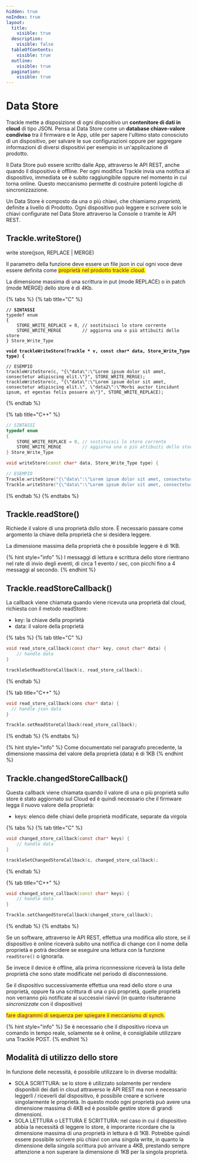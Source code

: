 ```yaml
---
hidden: true
noIndex: true
layout:
  title:
    visible: true
  description:
    visible: false
  tableOfContents:
    visible: true
  outline:
    visible: true
  pagination:
    visible: true
---
```


# Data Store

Trackle mette a disposizione di ogni dispositivo un **contenitore di dati in cloud** di tipo JSON. Pensa al Data Store come un **database chiave-valore condiviso** tra il firmware e le App, utile per sapere l'ultimo stato conosciuto di un dispositivo, per salvare le sue configurazioni oppure per aggregare informazioni di diversi dispositivi per esempio in un'applicazione di prodotto.

Il Data Store può essere scritto dalle App, attraverso le API REST, anche quando il dispositivo è offline. Per ogni modifica Trackle invia una notifica al dispositivo, immediata se è subito raggiungibile oppure nel momento in cui torna online. Questo meccanismo permette di costruire potenti logiche di sincronizzazione.

Un Data Store è composto da una o più chiavi, che chiamiamo _proprietà,_ definite a livello di Prodotto. Ogni dispositivo può leggere e scrivere solo le chiavi configurate nel Data Store attraverso la Console o tramite le API REST.

## Trackle.writeStore()

write store(json, REPLACE | MERGE)

Il parametro della funzione deve essere un file json in cui ogni voce deve essere definita come <mark style="color:purple;">proprietà nel prodotto trackle cloud.</mark>

La dimensione massima di una scrittura in put (mode REPLACE) o in patch (mode MERGE) dello store è di 4Kb.

{% tabs %}
{% tab title="C" %}
<pre class="language-c"><code class="lang-c"><strong>// SINTASSI
</strong>typedef enum
{
    STORE_WRITE_REPLACE = 0, // sostituisci lo store corrente
    STORE_WRITE_MERGE        // aggiorna una o più attibuiti dello store
} Store_Write_Type

<strong>void trackleWriteStore(Trackle * v, const char* data, Store_Write_Type type) {
</strong>
// ESEMPIO
trackleWriteStore(c, "{\"data\":\"Lorem ipsum dolor sit amet, consectetur adipiscing elit.\"}", STORE_WRITE_MERGE);
trackleWriteStore(c, "{\"data\":\"Lorem ipsum dolor sit amet, consectetur adipiscing elit.\", \"data2\":\"Morbi auctor tincidunt ipsum, et egestas felis posuere a\"}", STORE_WRITE_REPLACE);
</code></pre>
{% endtab %}

{% tab title="C++" %}
```cpp
// SINTASSI
typedef enum
{
    STORE_WRITE_REPLACE = 0, // sostituisci lo store corrente
    STORE_WRITE_MERGE        // aggiorna una o più attibuiti dello store
} Store_Write_Type

void writeStore(const char* data, Store_Write_Type type) {

// ESEMPIO
Trackle.writeStore("{\"data\":\"Lorem ipsum dolor sit amet, consectetur adipiscing elit.\"}", STORE_WRITE_MERGE);
Trackle.writeStore("{\"data\":\"Lorem ipsum dolor sit amet, consectetur adipiscing elit.\", \"data2\":\"Morbi auctor tincidunt ipsum, et egestas felis posuere a\"}", STORE_WRITE_REPLACE);
```
{% endtab %}
{% endtabs %}

## Trackle.readStore()

Richiede il valore di una proprietà dsllo store. È necessario passare come argomento la chiave della proprietà che si desidera leggere.&#x20;

La dimensione massima della proprietà che è possibile leggere è di 1KB.&#x20;

{% hint style="info" %}
I messaggi di lettura e scrittura dello store rientrano nel rate di invio degli eventi, di circa 1 evento / sec, con picchi fino a 4 messaggi al secondo.
{% endhint %}

## Trackle.readStoreCallback()

La callback viene chiamata quando viene ricevuta una proprietà dal cloud, richiesta con il metodo readStore:

* key: la chiave della proprietà
* data: il valore della proprietà

{% tabs %}
{% tab title="C" %}
```c
void read_store_callback(const char* key, const char* data) {
    // handle data
}

trackleSetReadStoreCallback(c, read_store_callback);
```
{% endtab %}

{% tab title="C++" %}
```cpp
void read_store_callback(cons char* data) {
  // handle json data
}

Trackle.setReadStoreCallback(read_store_callback);
```
{% endtab %}
{% endtabs %}

{% hint style="info" %}
Come documentato nel paragrafo precedente, la dimensione massima del valore della proprietà (data) è di 1KB
{% endhint %}

## Trackle.changedStoreCallback()

Questa callback viene chiamata quando il valore di una o più proprietà sullo store è stato aggiornato sul Cloud ed è quindi necessario che il firmware legga il nuovo valore della proprietà:

* keys: elenco delle chiavi delle proprietà modificate, separate da virgola

{% tabs %}
{% tab title="C" %}
```c
void changed_store_callback(const char* keys) {
    // handle data
}

trackleSetChangedStoreCallback(c, changed_store_callback);
```
{% endtab %}

{% tab title="C++" %}
```cpp
void changed_store_callback(const char* keys) {
    // handle data
}

Trackle.setChangedStoreCallback(changed_store_callback);
```
{% endtab %}
{% endtabs %}

Se un software, attraverso le API REST, effettua una modifica allo store, se il dispositivo è online riceverà subito una notifica di change con il nome della proprietà e potrà decidere se eseguire una lettura con la funzione `readStore()` o ignorarla.

Se invece il device è offline, alla prima riconnessione riceverà la lista delle proprietà che sono state modificate nel periodo di disconnessione.

Se il dispositivo successivamente effettua una read dello store o una proprietà, oppure fa una scrittura di una o più proprietà, quelle proprietà non verranno più notificate ai successivi riavvii (in quanto risulteranno _sincronizzate_ con il dispositivo)

<mark style="color:purple;">fare diagrammi di sequenza per spiegare il meccanismo di synch.</mark>

{% hint style="info" %}
Se è necessario che il dispositivo riceva un comando in tempo reale, solamente se è online, è consigliabile utilizzare una Trackle POST.
{% endhint %}

## Modalità di utilizzo dello store

In funzione delle necessità, è possibile utilizzare lo in diverse modalità:

* SOLA SCRITTURA: se lo store è utilizzato solamente per rendere disponibili dei dati in cloud attraverso le API REST ma non è necessario leggerli / riceverli dal dispositivo, è possibile creare e scrivere singolarmente le proprietà. In questo modo ogni proprietà può avere una dimensione massima di 4KB ed è possibile gestire store di grandi dimensioni.
* SOLA LETTURA o LETTURA E SCRITTURA: nel caso in cui il dispositivo abbia la necessità di leggere lo store, è imporante ricordare che la dimensione massima di una proprietà in lettura è di 1KB. Potrebbe quindi essere possibile scrivere più chiavi con una singola write, in quanto la dimensione della singola scrittura può arrivare a 4KB, prestando sempre attenzione a non superare la dimensione di 1KB per la singola proprietà.



